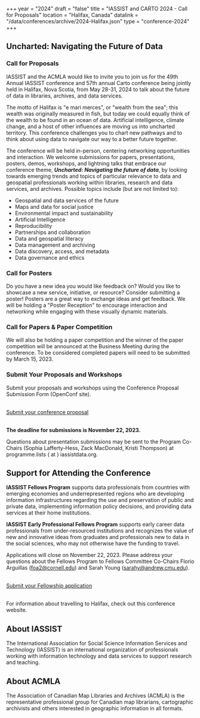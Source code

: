 +++
year = "2024"
draft = "false"
title = "IASSIST and CARTO 2024 - Call for Proposals"
location = "Halifax, Canada"
datalink = "/data/conferences/archive/2024-Halifax.json"
type = "conference-2024"
+++
## Uncharted: Navigating the Future of Data

### Call for Proposals

IASSIST and the ACMLA would like to invite you to join us for the 49th Annual IASSIST conference and 57th annual Carto conference being jointly held in Halifax, Nova Scotia, from May 28-31, 2024 to talk about the future of data in libraries, archives, and data services. 

The motto of Halifax is "e mari merces", or "wealth from the sea"; this wealth was originally measured in fish, but today we could equally think of the wealth to be found in an ocean of data. Artificial intelligence, climate change, and a host of other influences are moving us into uncharted territory. This conference challenges you to chart new pathways and to think about using data to navigate our way to a better future together. 

The conference will be held in-person, centering networking opportunities and interaction. We welcome submissions for papers, presentations, posters, demos, workshops, and lightning talks that embrace our conference theme, ***Uncharted: Navigating the future of data***, by looking towards emerging trends and topics of particular relevance to data and geospatial professionals working within libraries, research and data services, and archives. Possible topics include (but are not limited to): 

- Geospatial and data services of the future
- Maps and data for social justice
- Environmental impact and sustainability
- Artificial Intelligence 
- Reproducibility
- Partnerships and collaboration
- Data and geospatial literacy
- Data management and archiving
- Data discovery, access, and metadata
- Data governance and ethics

### Call for Posters 

Do you have a new idea you would like feedback on? Would you like to showcase a new service, initiative, or resource? Consider submitting a poster! Posters are a great way to exchange ideas and get feedback. We will be holding a "Poster Reception" to encourage interaction and networking while engaging with these visually dynamic materials. 

### Call for Papers & Paper Competition 

We will also be holding a paper competition and the winner of the paper competition will be announced at the Business Meeting during the conference. To be considered completed papers will need to be submitted by March 15, 2023. 

### Submit Your Proposals and Workshops

Submit your proposals and workshops using the Conference Proposal Submission Form (OpenConf site).

<br />
<a class="btn btn-template-main" href="https://www.openconf.org/iassist2024/openconf.php">Submit your conference proposal <i class="fas fa-external-link-alt"></i></a>
<br /><br />

**The deadline for submissions is November 22, 2023.**

Questions about presentation submissions may be sent to the Program Co-Chairs (Sophia Lafferty-Hess, Zack MacDonald, Kristi Thompson) at programme.lists ( at ) iassistdata.org. 

## Support for Attending the Conference 

**IASSIST Fellows Program** supports data professionals from countries with emerging economies and underrepresented regions who are developing information infrastructures regarding the use and preservation of public and private data, implementing information policy decisions, and providing data services at their home institutions. 

**IASSIST Early Professional Fellows Program** supports early career data professionals from under-resourced institutions and recognizes the value of new and innovative ideas from graduates and professionals new to data in the social sciences, who may not otherwise have the funding to travel.

Applications will close on November 22, 2023. Please address your questions about the Fellows Program to Fellows Committee Co-Chairs Florio Arguillas (foa2@cornell.edu) and Sarah Young (sarahy@andrew.cmu.edu).

<br />
<a class="btn btn-template-main" href="https://forms.gle/141FR1jSWBbNEkAVA">Submit your Fellowship application <i class="fas fa-external-link-alt"></i></a>
<br /><br />

For information about travelling to Halifax, check out this conference website. 

## About IASSIST 

The International Association for Social Science Information Services and Technology (IASSIST) is an international organization of professionals working with information technology and data services to support research and teaching. 

## About ACMLA 

The Association of Canadian Map Libraries and Archives (ACMLA) is the representative professional group for Canadian map librarians, cartographic archivists and others interested in geographic information in all formats.



<!--
### Theme / slogan

All data topics from data professionals related to *data archiving, data management, data librarianship/stewardship, data literacy, and similar areas* are welcome and the following topics are encouraged: 

- Ableism
- Ageism
- Decolonization and postcolonialism
- Democratization and political participation
- Environmentalism and climate change
- Indigenous and racialized (BIPOC) peoples
- LGBTQ+ peoples
- Womenâ€™s health and rights

All submissions should include the proposed title and an abstract. The abstract should be no longer than 300 words and written for a general audience. NOTE: Abstracts longer than 300 words will be returned to be shortened before being considered. Also, if the reviewers can't understand what a proposal is about, it will be rejected.

MULTIPLE SUBMISSIONS: The conference organizers anticipate that some individuals may wish to submit multiple proposals. We expect to have many submissions, so we would kindly ask you to restrict submissions to one per person only.

<br />
<a class="btn btn-template-main" href="https://www.openconf.org/iassist2024/openconf.php">Submit your conference proposal <i class="fas fa-external-link-alt"></i></a>
<br /><br />


### Support for Attending the Conference

IASSIST Fellows Program supports data professionals from countries with emerging economies and underrepresented regions who are developing information infrastructures regarding the use and preservation of public and private data and implementing information policy decisions at their home institutions.

IASSIST Early Professional Fellows Program supports early career data professionals from under-resourced institutions and recognizes the value of new and innovative ideas from graduates and professionals new to data in the social sciences, who may not otherwise have the funding to travel.

Applications can be made on a separate form. Applications will close on 22 February 2023. Please address your questions about the Fellows Program to Fellows Committee Co-Chairs Florio Arguillas (foa2@cornell.edu) and Sarah Young (sarahy@andrew.cmu.edu).

<br />
<a class="btn btn-template-main" href="https://forms.gle/PRNz3p91Yao6sBjq5">Submit your Fellowship application <i class="fas fa-external-link-alt"></i></a>
<br /><br />

### Presentation Formats

The Program Committee welcomes proposals for the following formats:

**Individual Presentation**

Typically this format is a 15-minute talk. If your individual proposal is accepted, you will be grouped into an appropriate session with similar presentations.

**Panel**

You may propose an entire session (90 minutes) with a minimum of three speakers to â€œdeep dive â€œinto a specific resource or concept. The session proposal can take a variety of forms, e.g., a set of three to four presentations, a discussion panel, a tutorial (with less substance than a pre-conference workshop), a discussion with the audience, etc. If accepted, the person who proposed the session becomes the session organizer and is responsible for securing speakers and a chair. Please note: the names of all speakers and the moderator must be included in the proposal.

**Paper**

Presenters are required to submit an original research paper in advance of the conference and present and discuss its findings at the conference. We will select submissions based on proposals, and the authors of accepted proposals are required to submit their final and complete papers by March 2023. All papers will be eligible for publication consideration in an edition of IASSIST Quarterly. In addition, one paper will be selected as best paper with a prize of one free registration for a future IASSIST conference.

**Posters or Demonstration**

This format is most useful for one-on-one discussions about your research topic or tool demonstration. Proposals in this category should identify the message being conveyed in the poster or the demonstration.

**Workshops**

Successful workshop proposals will blend lecture and active learning techniques. The conference planning committee will provide the necessary classroom space and, depending on need and availability, computing supplies for workshops. Proposals should outline needed computer hardware and software, if any, or specify if participants should bring their own. Typically workshops are half-day with 2-hour and 3-hour options.

Workshops will be held on 30 May 2023. Questions about workshop submissions may be sent to the Workshop Coordinators (Amber Sherman, Deborah Wiltshire, Robert Buwule, and Simon Parker) at workshops@lists.iassistdata.org.

**Lightning Talks**

A lightning talk is a short, highly visual presentation. Presentations in this category are timed, and speakers are restricted to 5 minutes total. Presentations should have a maximum of 15 slides, but there is no restriction on how many minutes you stay on each slide or the exact format of the presentation **as long as you stay within the strict time limit. These are not your typical conference presentations.**

**Birds of a Feather**

There will be a Birds of a Feather session again. The call for it will be published 3 weeks before the conference.

NOTE: When submitting you will be required to select one of the proposal formats above, but it is possible that your submission may be accepted on the condition of adapting it to another format (e.g., an individual presentation proposal might be accepted if you are willing to adapt it to a poster or a Lightning Talk). If this is the case, you will be given the choice to accept this format change or to decline being in the conference program when notified of its acceptance.

<!--
### Topic Areas 

**Partnerships and collaborations** - What is the data culture like at your organization? What infrastructure - hardware, software, people or policies - are you leveraging, and is it enough? Who do you partner and collaborate with, both within and outside your own organization, and can we learn from these networking environments?

**Data management and archiving** - How can we build a community of data sharing that is equitable for all? How can we learn from each otherâ€™s approaches to demonstrating trust to lay a strong foundation? Have you designed any new and useful approaches and tools that can help in this space?

**Data access, governance and ethics** - As data practitioners we adhere to key principles of protecting human rights and high ethical standards. What principles, practices and tools have you worked on around data access, especially where there may be added risk in data publishing and use.

**Data documentation and reproducibility** - For a data community to persist, members need to share a common data language. What new approaches are you using to design documentation to facilitate our shared understanding? What strategies or tools have you designed that will help us respond best to the current reproducibility â€˜crisisâ€™?

**Data literacy** - A robust community includes not only experienced practitioners, but also newcomers. What innovative or successful approaches are you using around the topic of data literacy and how can we, as a community, better equip new practitioners with this important skill?
-->